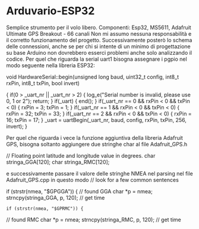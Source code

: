 # Arduvario-ESP32
Semplice strumento per il volo libero. Componenti: Esp32, MS5611, Adafruit Ultimate GPS Breakout - 66 canali 
Non mi assumo nessuna responsabilità e il corretto funzionamento del progetto.
Successivamente posterò lo schema delle connessioni, anche se per chi si intente di un minimo di progettazione su base Arduino non dovrebbero esserci problemi anche solo analizzando il codice. 
Per quel che riguarda la serial uart1 bisogna assegnare i pgpio nel modo seguente nella libreria ESP32:

void HardwareSerial::begin(unsigned long baud, uint32_t config, int8_t rxPin, int8_t txPin, bool invert)

{
    if(0 > _uart_nr || _uart_nr > 2) {
        log_e("Serial number is invalid, please use 0, 1 or 2");
        return;
    }
    if(_uart) {
        end();
    }
    if(_uart_nr == 0 && rxPin < 0 && txPin < 0) {
        rxPin = 3;
        txPin = 1;
    }
    if(_uart_nr == 1 && rxPin < 0 && txPin < 0) {
        rxPin = 32;
        txPin = 33;
    }
    if(_uart_nr == 2 && rxPin < 0 && txPin < 0) {
        rxPin = 16;
        txPin = 17;
    }
    _uart = uartBegin(_uart_nr, baud, config, rxPin, txPin, 256, invert);
}

Per quel che riguarda i vece la funzione aggiuntiva della libreria Adafruit GPS, bisogna soltanto aggiungere due stringhe char al file 
Adafruit_GPS.h 

// Floating point latitude and longitude value in degrees.
  char stringa_GGA[120];
  char stringa_RMC[120];
  
  e successivamente passare il valore delle stringhe NMEA nel parsing nel file Adafruit_GPS.cpp in questo modo
  // look for a few common sentences
  
  if (strstr(nmea, "$GPGGA")) {
    // found GGA
    char *p = nmea;
	strncpy(stringa_GGA, p, 120);
    // get time
    
    if (strstr(nmea, "$GPRMC")) {
   // found RMC
    char *p = nmea;
	strncpy(stringa_RMC, p, 120);
    // get time
